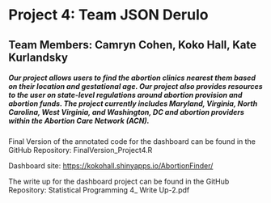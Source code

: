 # Project 4: Team JSON Derulo
## Team Members: Camryn Cohen, Koko Hall, Kate Kurlandsky
##### Our project allows users to find the abortion clinics nearest them based on their location and gestational age. Our project also provides resources to the user on state-level regulations around abortion provision and abortion funds. The project currently includes Maryland, Virginia, North Carolina, West Virginia, and Washington, DC and abortion providers within the Abortion Care Network (ACN).

Final Version of the annotated code for the dashboard can be found in the GitHub Repository: FinalVersion_Project4.R

Dashboard site: https://kokohall.shinyapps.io/AbortionFinder/
 
The write up for the dashboard project can be found in the GitHub Repository: Statistical Programming 4_ Write Up-2.pdf
